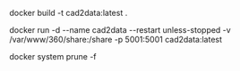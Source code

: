 docker build -t cad2data:latest .

docker run -d --name cad2data --restart unless-stopped -v /var/www/360/share:/share -p 5001:5001 cad2data:latest

docker system prune -f
